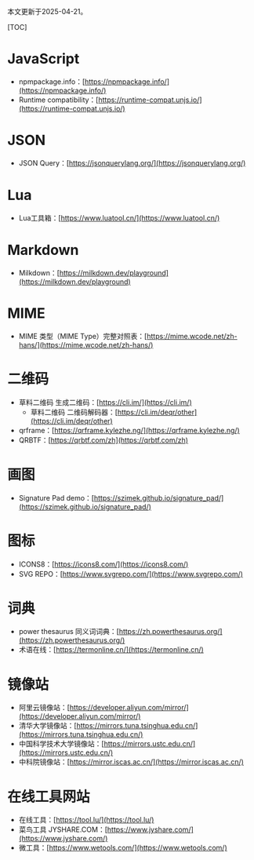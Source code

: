 本文更新于2025-04-21。

[TOC]

# JavaScript

* npmpackage.info：[https://npmpackage.info/](https://npmpackage.info/)
* Runtime compatibility：[https://runtime-compat.unjs.io/](https://runtime-compat.unjs.io/)

# JSON

* JSON Query：[https://jsonquerylang.org/](https://jsonquerylang.org/)

# Lua

* Lua工具箱：[https://www.luatool.cn/](https://www.luatool.cn/)

# Markdown

* Milkdown：[https://milkdown.dev/playground](https://milkdown.dev/playground)

# MIME

* MIME 类型（MIME Type）完整对照表：[https://mime.wcode.net/zh-hans/](https://mime.wcode.net/zh-hans/)

# 二维码

* 草料二维码 生成二维码：[https://cli.im/](https://cli.im/)
	* 草料二维码 二维码解码器：[https://cli.im/deqr/other](https://cli.im/deqr/other)
* qrframe：[https://qrframe.kylezhe.ng/](https://qrframe.kylezhe.ng/)
* QRBTF：[https://qrbtf.com/zh](https://qrbtf.com/zh)

# 画图

* Signature Pad demo：[https://szimek.github.io/signature_pad/](https://szimek.github.io/signature_pad/)

# 图标

* ICONS8：[https://icons8.com/](https://icons8.com/)
* SVG REPO：[https://www.svgrepo.com/](https://www.svgrepo.com/)

# 词典

* power thesaurus 同义词词典：[https://zh.powerthesaurus.org/](https://zh.powerthesaurus.org/)
* 术语在线：[https://termonline.cn/](https://termonline.cn/)

# 镜像站

* 阿里云镜像站：[https://developer.aliyun.com/mirror/](https://developer.aliyun.com/mirror/)
* 清华大学镜像站：[https://mirrors.tuna.tsinghua.edu.cn/](https://mirrors.tuna.tsinghua.edu.cn/)
* 中国科学技术大学镜像站：[https://mirrors.ustc.edu.cn/](https://mirrors.ustc.edu.cn/)
* 中科院镜像站：[https://mirror.iscas.ac.cn/](https://mirror.iscas.ac.cn/)

# 在线工具网站

* 在线工具：[https://tool.lu/](https://tool.lu/)
* 菜鸟工具 JYSHARE.COM：[https://www.jyshare.com/](https://www.jyshare.com/)
* 微工具：[https://www.wetools.com/](https://www.wetools.com/)
